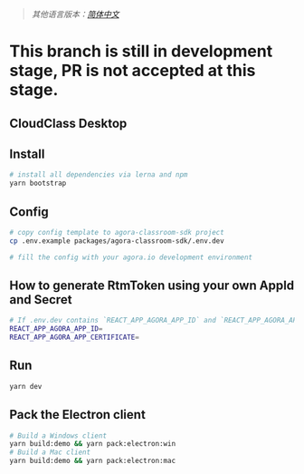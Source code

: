 > _其他语言版本：[简体中文](README.zh.md)_

# This branch is still in development stage, PR is not accepted at this stage.

## CloudClass Desktop

## Install

```bash
# install all dependencies via lerna and npm
yarn bootstrap
```

## Config

```bash
# copy config template to agora-classroom-sdk project
cp .env.example packages/agora-classroom-sdk/.env.dev

# fill the config with your agora.io development environment
```

## How to generate RtmToken using your own AppId and Secret

```bash
# If .env.dev contains `REACT_APP_AGORA_APP_ID` and `REACT_APP_AGORA_APP_CERTIFICATE` configurations, the client will automatically generate an RTM Token for you
REACT_APP_AGORA_APP_ID=
REACT_APP_AGORA_APP_CERTIFICATE=
```

## Run

```bash
yarn dev
```

## Pack the Electron client

```bash
# Build a Windows client
yarn build:demo && yarn pack:electron:win
# Build a Mac client
yarn build:demo && yarn pack:electron:mac
```
